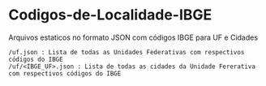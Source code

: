 # Codigos-de-Localidade-IBGE

Arquivos estaticos no formato JSON com códigos IBGE para UF e Cidades

```
/uf.json : Lista de todas as Unidades Federativas com respectivos códigos do IBGE
/uf/<IBGE_UF>.json : Lista de todas as cidades da Unidade Fererativa com respectivos códigos do IBGE
```
